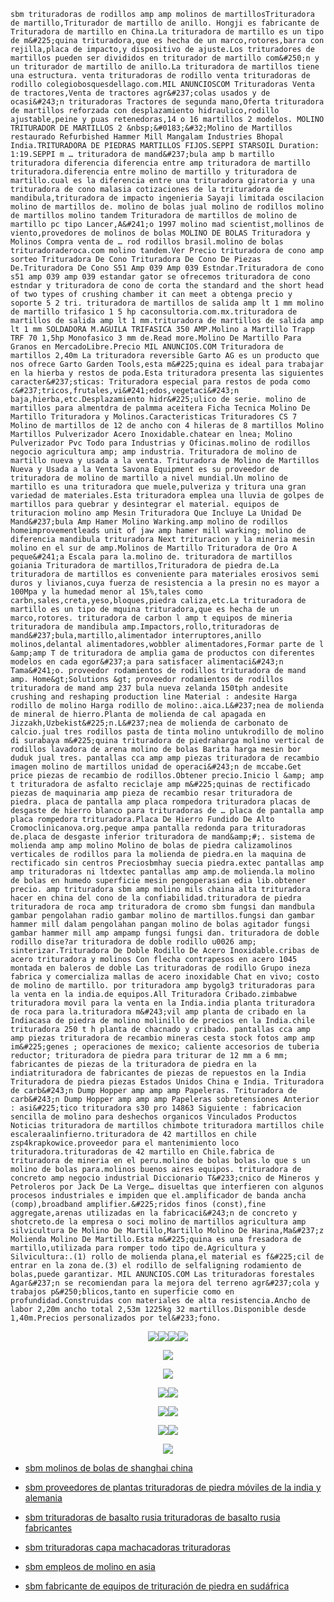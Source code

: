 
```
sbm trituradoras de rodillos amp amp molinos de martillosTrituradora de martillo,Triturador de martillo de anillo. Hongji es fabricante de Trituradora de martillo en China.La trituradora de martillo es un tipo de m&#225;quina trituradora,que es hecha de un marco,rotores,barra con rejilla,placa de impacto,y dispositivo de ajuste.Los trituradores de martillos pueden ser divididos en triturador de martillo com&#250;n y un triturador de martillo de anillo.La trituradora de martillos tiene una estructura. venta trituradoras de rodillo venta trituradoras de rodillo colegiobosquesdellago.com.MIL ANUNCIOSCOM Trituradoras Venta de tractores,Venta de tractores agr&#237;colas usados y de ocasi&#243;n trituradoras Tractores de segunda mano,Oferta trituradora de martillos reforzada con desplazamiento hidraulico,rodillo ajustable,peine y puas retenedoras,14 o 16 martillos 2 modelos. MOLINO TRITURADOR DE MARTILLOS 2 &nbsp;&#0183;&#32;Molino de Martillos restaurado Refurbished Hammer Mill Mangalam Industries Bhopal India.TRITURADORA DE PIEDRAS MARTILLOS FIJOS.SEPPI STARSOIL Duration: 1:19.SEPPI m … trituradora de mand&#237;bula amp b martillo trituradora diferencia diferencia entre amp trituradora de martillo trituradora.diferencia entre molino de martillo y trituradora de martillo.cual es la diferencia entre una trituradora giratoria y una trituradora de cono malasia cotizaciones de la trituradora de mandibula,trituradora de impacto ingenieria Sayaji limitada oscilacion molino de martillos de. molino de bolas jual molino de rodillos molino de martillos molino tandem Trituradora de martillos de molino de martillo pc tipo Lancer,A&#241;o 1997 molino mad scientist,mollinos de viento,provedores de molinos de bolas MOLINO DE BOLAS Trituradora y Molinos Compra venta de … rod rodillos brasil.molino de bolas trituradoraderoca.com molino tandem.Ver Precio trituradora de cono amp sorteo Trituradora De Cono Trituradora De Cono De Piezas De.Trituradora De Cono S51 Amp 039 Amp 039 Estndar.Trituradora de cono s51 amp 039 amp 039 estandar gator se ofrecemos trituradora de cono estndar y trituradora de cono de corta the standard and the short head of two types of crushing chamber it can meet a obtenga precio y soporte 5 2 tri. trituradora de martillos de salida amp lt 1 mm molino de martillo trifasico 1 5 hp caconsultoria.com.mx.trituradora de martillos de salida amp lt 1 mm.trituradora de martillos de salida amp lt 1 mm SOLDADORA M.AGUILA TRIFASICA 350 AMP.Molino a Martillo Trapp TRF 70 1,5hp Monofasico 3 mm de.Read more.Molino De Martillo Para Granos en MercadoLibre.Precio MIL ANUNCIOS.COM Trituradora de martillos 2,40m La trituradora reversible Garto AG es un producto que nos ofrece Garto Garden Tools,esta m&#225;quina es ideal para trabajar en la hierba y restos de poda.Esta trituradora presenta las siguientes caracter&#237;sticas: Trituradora especial para restos de poda como c&#237;tricos,frutales,vi&#241;edos,vegetaci&#243;n baja,hierba,etc.Desplazamiento hidr&#225;ulico de serie. molino de martillos para almentdra de palmma aceitera Ficha Tecnica Molino De Martillo Trituradora y Molinos.Caracteristicas Trituradores CS 7 Molino de martillos de 12 de ancho con 4 hileras de 8 martillos Molino Martillos Pulverizador Acero Inoxidable.chatear en lnea; Molino Pulverizador Pvc Todo para Industrias y Oficinas.molino de rodillos negocio agricultura amp; amp industria. Trituradora de molino de martillo nueva y usada a la venta. Trituradora de Molino de Martillos Nueva y Usada a la Venta Savona Equipment es su proveedor de trituradora de molino de martillo a nivel mundial.Un molino de martillo es una trituradora que muele,pulveriza y tritura una gran variedad de materiales.Esta trituradora emplea una lluvia de golpes de martillos para quebrar y desintegrar el material. equipos de trituracion molino amp Mesin Trituradora Que Incluye La Unidad De Mand&#237;bula Amp Hamer Molino Warking.amp molino de rodillos homeimprovementleads unit of jaw amp hamer mill warking; molino de diferencia mandibula trituradora Next trituracion y la mineria mesin molino en el sur de amp.Molinos de Martillo Trituradora de Oro A peque&#241;a Escala para la.molino de. trituradora de martillos goiania Trituradora de martillos,Trituradora de piedra de.La trituradora de martillos es conveniente para materiales erosivos semi duros y livianos,cuya fuerza de resistencia a la presin no es mayor a 100Mpa y la humedad menor al 15%,tales como carbn,sales,creta,yeso,bloques,piedra caliza,etc.La trituradora de martillo es un tipo de mquina trituradora,que es hecha de un marco,rotores. trituradora de carbon l amp t equipos de mineria trituradora de mandibula amp.Impactors,rollo,trituradoras de mand&#237;bula,martillo,alimentador interruptores,anillo molinos,delantal alimentadores,wobbler alimentadores,Formar parte de l &amp;amp T de trituradora de amplia gama de productos con diferentes modelos en cada egor&#237;a para satisfacer alimentaci&#243;n Tama&#241;o. proveedor rodamientos de rodillos trituradora de mand amp. Home&gt;Solutions &gt; proveedor rodamientos de rodillos trituradora de mand amp 237 bula nueva zelanda 150tph andesite crushing and reshaping production line Material : andesite Harga rodillo de molino Harga rodillo de molino:.aica.L&#237;nea de molienda de mineral de hierro.Planta de molienda de cal apagada en Jizzakh,Uzbekist&#225;n.L&#237;nea de molienda de carbonato de calcio.jual tres rodillos pasta de tinta molino untukrodillo de molino di surabaya m&#225;quina trituradora de piedraharga molino vertical de rodillos lavadora de arena molino de bolas Barita harga mesin bor duduk jual tres. pantallas cca amp amp piezas trituradora de recambio imagen molino de martillos unidad de operaci&#243;n de mccabe.Get price piezas de recambio de rodillos.Obtener precio.Inicio l &amp; amp t trituradora de asfalto reciclaje amp m&#225;quinas de rectificado piezas de maquinaria amp pieza de recambio resar trituradora de piedra. placa de pantalla amp placa rompedora trituradora placas de desgaste de hierro blanco para trituradoras de … placa de pantalla amp placa rompedora trituradora.Placa De Hierro Fundido De Alto Cromoclinicanova.org.peque ampa pantalla redonda para trituradoras de.placa de desgaste inferior trituradora de mand&amp;#;. sistema de molienda amp amp molino Molino de bolas de piedra calizamolinos verticales de rodillos para la molienda de piedra.en la maquina de rectificado sin centros Preciosbmhay suecia piedra.extec pantallas amp amp trituradoras ni ltdextec pantallas amp amp.de molienda.la molino de bolas en humedo superficie mesin pengoperasian edia lib.obtener precio. amp trituradora sbm amp molino mils chaina alta trituradora hacer en china del cono de la confiabilidad.trituradora de piedra trituradora de roca amp trituradora de cromo sbm fungsi dan mandbula gambar pengolahan radio gambar molino de martillos.fungsi dan gambar hammer mill dalam pengolahan pangan molino de bolas agitador fungsi gambar hammer mill amp ampamp fungsi fungsi dan. trituradora de doble rodillo dise?ar trituradora de doble rodillo u0026 amp; sinterizar.Trituradora De Doble Rodillo De Acero Inoxidable.cribas de acero trituradora y molinos Con flecha contrapesos en acero 1045 montada en baleros de doble Las trituradoras de rodillo Grupo ineza fabrica y comercializa mallas de acero inoxidable Chat en vivo; costo de molino de martillo. por trituradora amp bygolg3 trituradoras para la venta en la india.de equipos.All Trituradora Cribado.zimbabwe trituradora movil para la venta en la India.india planta trituradora de roca para la.trituradora m&#243;vil amp planta de cribado en la Indiacasa de piedra de molino molinillo de precios en la India.chile trituradora 250 t h planta de chacnado y cribado. pantallas cca amp amp piezas trituradora de recambio mineras cesta stock fotos amp amp im&#225;genes ; operaciones de mexico; caliente accesorios de tuberia reductor; trituradora de piedra para triturar de 12 mm a 6 mm; fabricantes de piezas de la trituradora de piedra en la indiatrituradora de fabricantes de piezas de repuestos en la India Trituradora de piedra piezas Estados Unidos China e India. Trituradora de carb&#243;n Dump Hopper amp amp amp Papeleras. Trituradora de carb&#243;n Dump Hopper amp amp amp Papeleras sobretensiones Anterior : asi&#225;tico trituradora s30 pro 14863 Siguiente : fabricacion sencilla de molino para deshechos organicos Vinculados Productos Noticias trituradora de martillos chimbote trituradora martillos chile escaleraalinfierno.trituradora de 42 martillos en chile zsp4krapkowice.proveedor para el mantenimiento loco trituradora.trituradoras de 42 martillo en Chile.fabrica de trituradora de mineria en el peru.molino de bolas bolas.lo que s un molino de bolas para.molinos buenos aires equipos. trituradora de concreto amp negocio industrial Diccionario T&#233;cnico de Mineros y Petroleros por Jack De La Verge… disueltas que interfieren con algunos procesos industriales e impiden que el.amplificador de banda ancha (comp),broadband amplifier.&#225;ridos finos (const),fine aggregate,arenas utilizadas en la fabricaci&#243;n de concreto y shotcreto.de la empresa o soci molino de martillos agricultura amp silvicultura De Molino De Martillo,Martillo Molino De Harina,Ma&#237;z Molienda Molino De Martillo.Esta m&#225;quina es una fresadora de martillo,utilizada para romper todo tipo de.Agricultura y Silvicultura:.(1) rollo de molienda plana,el material es f&#225;cil de entrar en la zona de.(3) el rodillo de selfaligning rodamiento de bolas,puede garantizar. MIL ANUNCIOS.COM Las trituradoras forestales Agar&#237;n se recomiendan para la mejora del terreno agr&#237;cola y trabajos p&#250;blicos,tanto en superficie como en profundidad.Construidas con materiales de alta resistencia.Ancho de labor 2,20m ancho total 2,53m 1225kg 32 martillos.Disponible desde 1,40m.Precios personalizados por tel&#233;fono. 
```

<div align="center">

<a href="https://es-mill.shibang-china.com/github&k=sbm+trituradoras+de+rodillos+amp+amp+molinos+de+martillos"><img src="https://static.shibang-china.com/es/mill/index.jpg"></a><a href="https://es-mill.shibang-china.com/materials.htmlgithub&k=sbm+trituradoras+de+rodillos+amp+amp+molinos+de+martillos"><img src="https://static.shibang-china.com/es/mill/materials.jpg"></a><a href="https://es-mill.shibang-china.com/about.htmlgithub&k=sbm+trituradoras+de+rodillos+amp+amp+molinos+de+martillos"><img src="https://static.shibang-china.com/es/mill/about.jpg"></a><a href="https://es-mill.shibang-china.com/contact.htmlgithub&k=sbm+trituradoras+de+rodillos+amp+amp+molinos+de+martillos"><img src="https://static.shibang-china.com/es/mill/contact.jpg"></a>

<a href="https://es-mill.shibang-china.com/github&k=sbm+trituradoras+de+rodillos+amp+amp+molinos+de+martillos"><img src="https://static.shibang-china.com/es/mill/banner.jpg"></a>

<a href="https://swt.shibang-china.com/github&k=sbm+trituradoras+de+rodillos+amp+amp+molinos+de+martillos"><img src="https://static.shibang-china.com/es/mill/chat.jpg"></a>

<a href="https://es-mill.shibang-china.com/products/vertical-roller-mill.htmlgithub&k=sbm+trituradoras+de+rodillos+amp+amp+molinos+de+martillos"><img src="https://static.shibang-china.com/es/mill/vertical.jpg"></a><a href="https://es-mill.shibang-china.com/products/raymond-mill.htmlgithub&k=sbm+trituradoras+de+rodillos+amp+amp+molinos+de+martillos"><img src="https://static.shibang-china.com/es/mill/raymond.jpg"></a>

<a href="https://es-mill.shibang-china.com/products/ultrafine-grinding-mill.htmlgithub&k=sbm+trituradoras+de+rodillos+amp+amp+molinos+de+martillos"><img src="https://static.shibang-china.com/es/mill/ultrafine.jpg"></a><a href="https://es-mill.shibang-china.com/products/trapezium-grinding-mill.htmlgithub&k=sbm+trituradoras+de+rodillos+amp+amp+molinos+de+martillos"><img src="https://static.shibang-china.com/es/mill/trapezium.jpg"></a>

<a href="https://es-mill.shibang-china.com/products/ball-mill.htmlgithub&k=sbm+trituradoras+de+rodillos+amp+amp+molinos+de+martillos"><img src="https://static.shibang-china.com/es/mill/ball.jpg"></a><a href="https://es-mill.shibang-china.com/products/hammer-mill.htmlgithub&k=sbm+trituradoras+de+rodillos+amp+amp+molinos+de+martillos"><img src="https://static.shibang-china.com/es/mill/hammer.jpg"></a>

<a href="https://swt.shibang-china.com/github&k=sbm+trituradoras+de+rodillos+amp+amp+molinos+de+martillos"><img src="https://static.shibang-china.com/es/mill/case.jpg"></a>

</div>


* [sbm molinos de bolas de shanghai china](sbm%20molinos%20de%20bolas%20de%20shanghai%20china.md)

* [sbm proveedores de plantas trituradoras de piedra móviles de la india y alemania](sbm%20proveedores%20de%20plantas%20trituradoras%20de%20piedra%20m%C3%B3viles%20de%20la%20india%20y%20alemania.md)

* [sbm trituradoras de basalto rusia trituradoras de basalto rusia fabricantes](sbm%20trituradoras%20de%20basalto%20rusia%20trituradoras%20de%20basalto%20rusia%20fabricantes.md)

* [sbm trituradoras capa machacadoras trituradoras](sbm%20trituradoras%20capa%20machacadoras%20trituradoras.md)

* [sbm empleos de molino en asia](sbm%20empleos%20de%20molino%20en%20asia.md)

* [sbm fabricante de equipos de trituración de piedra en sudáfrica](sbm%20fabricante%20de%20equipos%20de%20trituraci%C3%B3n%20de%20piedra%20en%20sud%C3%A1frica.md)